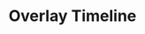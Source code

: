 ---
layout: bookmark
title: Overlay Timeline
tags:
  - Bookmarks
  - Accessibility
created: '2025-02-24T21:04:27.250Z'
modified: '2025-02-24T21:04:47.500Z'
link: https://overlaytimeline.com/
id: 978977678
excerpt: >-
  A reverse-chronological record of headlines, lawsuits, and commentary about
  accessibility overlays and the companies who make them.
image: https://overlaytimeline.com/content/images/2025/02/OpenGraph-1.png
---